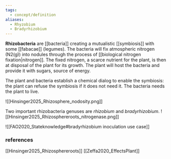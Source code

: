 ```yaml
---
tags:
  - concept/definition
aliases:
  - Rhyzobium
  - Bradyrhizobium
---
```

**Rhizobacteria** are [[bacteria]] creating a mutualistic [[symbiosis]] with some [[fabacae]] (legumes). The bacteria will fix atmospheric nitrogen (N2(g)) into nodules through the process of [[biological nitrogen fixation|nitrogen]]. The fixed nitrogen, a scarce nutrient for the plant, is then at disposal of the plant for its growth. The plant will host the bacteria and provide it with sugars, source of energy.

The plant and bacteria establish a chemical dialog to enable the symbiosis: the plant can refuse the symbiosis if it does not need it. The bacteria needs the plant to live.

![[Hinsinger2025_Rhizosphere_nodosity.png]]

Two important rhizobacteria genuses are *rhizobium* and *bradyrhizobium*.
![[Hinsinger2025_Rhizosphereroots_nitrogenase.png]]

![[FAO2020_Stateknowledge#bradyrhizobium inoculation use case]]

### references
[[Hinsinger2025_Rhizosphereroots]]
[[Zeffa2020_EffectsPlant]]
